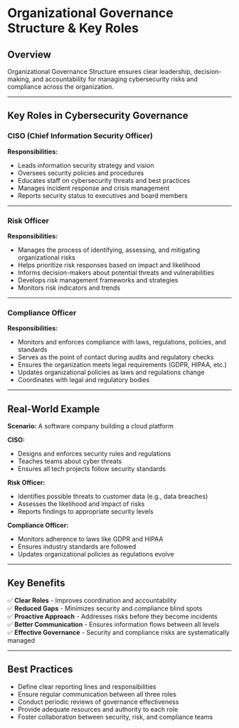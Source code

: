 # Organizational Governance Structure & Key Roles

## Overview

Organizational Governance Structure ensures clear leadership, decision-making, and accountability for managing cybersecurity risks and compliance across the organization.

---

## Key Roles in Cybersecurity Governance

### CISO (Chief Information Security Officer)

**Responsibilities:**
- Leads information security strategy and vision
- Oversees security policies and procedures
- Educates staff on cybersecurity threats and best practices
- Manages incident response and crisis management
- Reports security status to executives and board members

---

### Risk Officer

**Responsibilities:**
- Manages the process of identifying, assessing, and mitigating organizational risks
- Helps prioritize risk responses based on impact and likelihood
- Informs decision-makers about potential threats and vulnerabilities
- Develops risk management frameworks and strategies
- Monitors risk indicators and trends

---

### Compliance Officer

**Responsibilities:**
- Monitors and enforces compliance with laws, regulations, policies, and standards
- Serves as the point of contact during audits and regulatory checks
- Ensures the organization meets legal requirements (GDPR, HIPAA, etc.)
- Updates organizational policies as laws and regulations change
- Coordinates with legal and regulatory bodies

---

## Real-World Example

**Scenario:** A software company building a cloud platform

**CISO:**
- Designs and enforces security rules and regulations
- Teaches teams about cyber threats
- Ensures all tech projects follow security standards

**Risk Officer:**
- Identifies possible threats to customer data (e.g., data breaches)
- Assesses the likelihood and impact of risks
- Reports findings to appropriate security levels

**Compliance Officer:**
- Monitors adherence to laws like GDPR and HIPAA
- Ensures industry standards are followed
- Updates organizational policies as regulations evolve

---

## Key Benefits

✅ **Clear Roles** - Improves coordination and accountability  
✅ **Reduced Gaps** - Minimizes security and compliance blind spots  
✅ **Proactive Approach** - Addresses risks before they become incidents  
✅ **Better Communication** - Ensures information flows between all levels  
✅ **Effective Governance** - Security and compliance risks are systematically managed  

---

## Best Practices

- Define clear reporting lines and responsibilities
- Ensure regular communication between all three roles
- Conduct periodic reviews of governance effectiveness
- Provide adequate resources and authority to each role
- Foster collaboration between security, risk, and compliance teams
